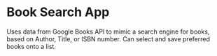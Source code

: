 # Book Search App
Uses data from Google Books API to mimic a search engine for books, based on Author, Title, or ISBN number.  Can select and save preferred books onto a list.
